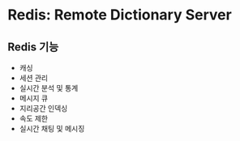 # Redis: Remote Dictionary Server

## Redis 기능

* 캐싱
* 세션 관리
* 실시간 분석 및 통계
* 메시지 큐
* 지리공간 인덱싱
* 속도 제한
* 실시간 채팅 및 메시징



